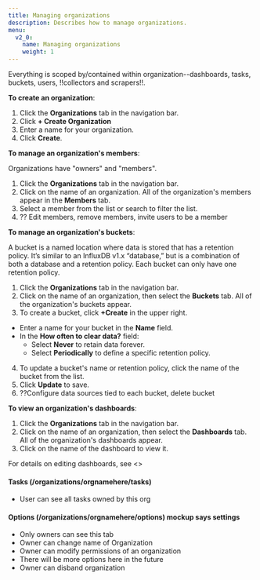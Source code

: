 ```yaml
---
title: Managing organizations
description: Describes how to manage organizations.
menu:
  v2_0:
    name: Managing organizations
    weight: 1
---
```


Everything is scoped by/contained within organization--dashboards, tasks, buckets, users, !!collectors and scrapers!!.

**To create an organization**:

1. Click the **Organizations** tab in the navigation bar.
2. Click **+ Create Organization**
2. Enter a name for your organization.
3. Click **Create**.

**To manage an organization's members**:

Organizations have "owners" and "members".

1. Click the **Organizations** tab in the navigation bar.
2. Click on the name of an organization. All of the organization's members appear in the **Members** tab.
3. Select a member from the list or search to filter the list.
4. ?? Edit members, remove members, invite users to be a member


**To manage an organization's buckets**:

A bucket is a named location where data is stored that has a retention policy. It’s similar to an InfluxDB v1.x “database,” but is a combination of both a database and a retention policy. Each bucket can only have one retention policy.


1. Click the **Organizations** tab in the navigation bar.
2. Click on the name of an organization, then select the **Buckets** tab. All of the organization's buckets appear.
3. To create a bucket, click **+Create** in the upper right.
  * Enter a name for your bucket in the **Name** field.
  * In the **How often to clear data?** field:
    * Select **Never** to retain data forever.
    * Select **Periodically** to define a specific retention policy.
4. To update a bucket's name or retention policy, click the name of the bucket from the list.
5. Click **Update** to save.
6. ??Configure data sources tied to each bucket, delete bucket


**To view an organization's dashboards**:

1. Click the **Organizations** tab in the navigation bar.
2. Click on the name of an organization, then select the **Dashboards** tab. All of the organization's dashboards appear.
3. Click on the name of the dashboard to view it.

For details on editing dashboards, see <<link to dashboards section>>


#### Tasks (/organizations/orgnamehere/tasks)
  * User can see all tasks owned by this org

#### Options (/organizations/orgnamehere/options) mockup says settings
  * Only owners can see this tab
  * Owner can change name of Organization
  * Owner can modify permissions of an organization
  * There will be more options here in the future
  * Owner can disband organization
